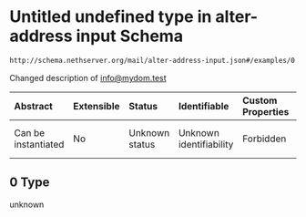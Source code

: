 # Untitled undefined type in alter-address input Schema

```txt
http://schema.nethserver.org/mail/alter-address-input.json#/examples/0
```

Changed description of <info@mydom.test>

| Abstract            | Extensible | Status         | Identifiable            | Custom Properties | Additional Properties | Access Restrictions | Defined In                                                                         |
| :------------------ | :--------- | :------------- | :---------------------- | :---------------- | :-------------------- | :------------------ | :--------------------------------------------------------------------------------- |
| Can be instantiated | No         | Unknown status | Unknown identifiability | Forbidden         | Allowed               | none                | [alter-address-input.json\*](mail/alter-address-input.json "open original schema") |

## 0 Type

unknown
